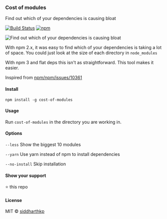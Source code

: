 ### Cost of modules
Find out which of your dependencies is causing bloat

[![Build
Status](https://api.travis-ci.org/siddharthkp/cost-of-modules.svg?branch=master)](https://travis-ci.org/siddharthkp/cost-of-modules)
[![npm](https://img.shields.io/npm/v/cost-of-modules.svg?maxAge=3600)](https://www.npmjs.com/package/cost-of-modules)

![Find out which of your dependencies is causing bloat](https://raw.githubusercontent.com/siddharthkp/cost-of-modules/master/screenshot.jpg)

With npm 2.x, it was easy to find which of your dependencies is taking a lot of space. You could just look at the size of each directory in `node_modules`

With npm 3 and flat deps this isn't as straightforward. This tool makes it easier.

Inspired from [npm/npm/issues/10361](https://github.com/npm/npm/issues/10361)

#### Install

`npm install -g cost-of-modules`

#### Usage

Run `cost-of-modules` in the directory you are working in.

#### Options

`--less`  Show the biggest 10 modules

`--yarn`  Use yarn instead of npm to install dependencies

`--no-install`  Skip installation

#### Show your support

:star: this repo

#### License

MIT © [siddharthkp](https://github.com/siddharthkp)
